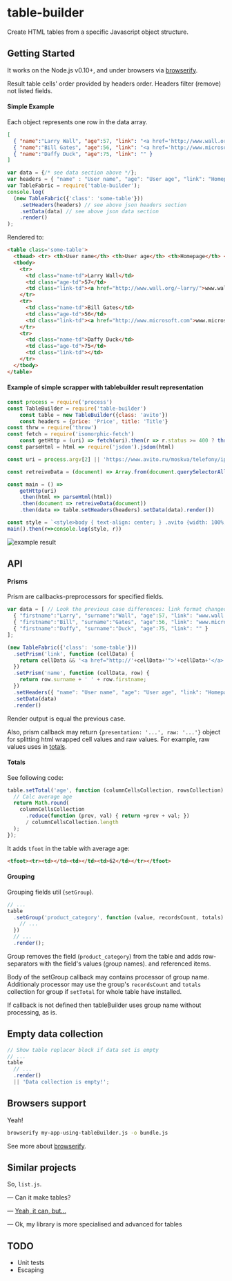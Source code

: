 table-builder
============

Create HTML tables from a specific Javascript object structure.

## Getting Started
It works on the Node.js v0.10+, and under browsers via [browserify](//github.com/substack/node-browserify).

Result table cells' order provided by headers order.
Headers filter (remove) not listed fields.

#### Simple Example

Each object represents one row in the data array.
```json
[
  { "name":"Larry Wall", "age":57, "link": "<a href='http://www.wall.org/~larry/'>www.wall.org/~larry/</a>" },
  { "name":"Bill Gates", "age":56, "link": "<a href='http://www.microsoft.com'>www.microsoft.com</a>" },
  { "name":"Daffy Duck", "age":75, "link": "" }
]
```

```javascript
var data = {/* see data section above */};
var headers = { "name" : "User name", "age": "User age", "link": "Homepage" };
var TableFabric = require('table-builder');
console.log(
  (new TableFabric({'class': 'some-table'}))
    .setHeaders(headers) // see above json headers section
    .setData(data) // see above json data section
    .render()
);
```

Rendered to:
```html
<table class='some-table'>
  <thead> <tr> <th>User name</th> <th>User age</th> <th>Homepage</th> </tr> </thead>
  <tbody>
    <tr>
      <td class="name-td">Larry Wall</td>
      <td class="age-td">57</td>
      <td class="link-td"><a href="http://www.wall.org/~larry/">www.wall.org/~larry/</a></td>
    </tr>
    <tr>
      <td class="name-td">Bill Gates</td>
      <td class="age-td">56</td>
      <td class="link-td"><a href="http://www.microsoft.com">www.microsoft.com</a></td>
    </tr>
    <tr>
      <td class="name-td">Daffy Duck</td>
      <td class="age-td">75</td>
      <td class="link-td"></td>
    </tr>
  </tbody>
</table>
```

#### Example of simple scrapper with tablebuilder result representation

```js
const process = require('process')
const TableBuilder = require('table-builder')
    const table = new TableBuilder({class: 'avito'})
    const headers = {price: 'Price', title: 'Title'}
const thrw = require('throw')
const fetch = require('isomorphic-fetch')
    const getHttp = (uri) => fetch(uri).then(r => r.status >= 400 ? thrw (r.status) : r.text())
const parseHtml = html => require('jsdom').jsdom(html)

const uri = process.argv[2] || 'https://www.avito.ru/moskva/telefony/iphone?q=iphone+se'

const retreiveData = (document) => Array.from(document.querySelectorAll('.js-catalog_after-ads .item')).map(i=>({title:i.querySelector('.title'), price:i.querySelector('.about')})).map(({title,price})=>({title:title.textContent.trim(),price:price.textContent.trim()}))

const main = () =>
    getHttp(uri)
    .then(html => parseHtml(html))
    .then(document => retreiveData(document))
    .then(data => table.setHeaders(headers).setData(data).render())

const style = `<style>body { text-align: center; } .avito {width: 100%;} thead { text-align: left; } .price-td { text-align: right; }</style>`
main().then(r=>console.log(style, r))
```

![example result](https://cloud.githubusercontent.com/assets/6201068/20455981/216d347c-ae7a-11e6-83bf-572d410ef6e8.png)


## API

#### Prisms
Prism are callbacks-preprocessors for specified fields.

```javascript
var data = [ // Look the previous case differences: link format changed and name splitted into firstname and surname
  { "firstname":"Larry", "surname":"Wall", "age":57, "link": "www.wall.org/~larry/" },
  { "firstname":"Bill", "surname":"Gates", "age":56, "link": "www.microsoft.com" },
  { "firstname":"Daffy", "surname":"Duck", "age":75, "link": "" }
];

(new TableFabric({'class': 'some-table'}))
  .setPrism('link', function (cellData) {
    return cellData && '<a href="http://'+cellData+'">'+cellData+'</a>' || 'N/A';
  })
  .setPrism('name', function (cellData, row) {
    return row.surname + ' ' + row.firstname;
  })
  .setHeaders({ "name": "User name", "age": "User age", "link": "Homepage" })
  .setData(data)
  .render()
```

Render output is equal the previous case.

Also, prism callback may return `{presentation: '...', raw: '...'}` object
for splitting html wrapped cell values and raw values.
For example, raw values uses in [totals](#totals).

#### Totals
See following code:

```js
table.setTotal('age', function (columnCellsCollection, rowsCollection) {
  // Calc average age
  return Math.round(
    columnCellsCollection
      .reduce(function (prev, val) { return +prev + val; })
      / columnCellsCollection.length
  );
});
```

It adds `tfoot` in the table with average age:
```html
<tfoot><tr><td></td><td></td><td>62</td></tr></tfoot>
```

#### Grouping

Grouping fields util (`setGroup`).

```js
// ...
table
  .setGroup('product_category', function (value, recordsCount, totals) {
    // ...
  })
  // ...
  .render();
```

Group removes the field (`product_category`) from the table 
and adds row-separators with the field's values (group names). and referenced items.

Body of the setGroup callback may contains processor of group name. 
Additionaly processor may use the group's `recordsCount` and `totals` collection for group
if `setTotal` for whole table have installed.

If callback is not defined then tableBuilder uses group name without processing, as is.

## Empty data collection

```js
// Show table replacer block if data set is empty
// ...
table
  // ...
  .render()
  || 'Data collection is empty!';
```

## Browsers support

Yeah!

```sh
browserify my-app-using-tableBuilder.js -o bundle.js
```

See more about [browserify](http://browserify.org).

## Similar projects

So, `list.js`.

— Can it make tables?

— [Yeah, it can, but...](https://github.com/javve/list.js/issues/272)

— Ok, my library is more specialised and advanced for tables

## TODO
- Unit tests
- Escaping
